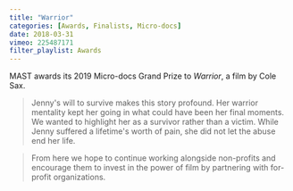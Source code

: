 ```yaml
---
title: "Warrior"
categories: [Awards, Finalists, Micro-docs]
date: 2018-03-31
vimeo: 225487171
filter_playlist: Awards
---
```


MAST awards its 2019 Micro-docs Grand Prize to _Warrior_, a film by Cole Sax.

> Jenny's will to survive makes this story profound. Her warrior mentality kept her going in what could have been her final moments. We wanted to highlight her as a survivor rather than a victim. While Jenny suffered a lifetime's worth of pain, she did not let the abuse end her life. 

> From here we hope to continue working alongside non-profits and encourage them to invest in the power of film by partnering with for-profit organizations.